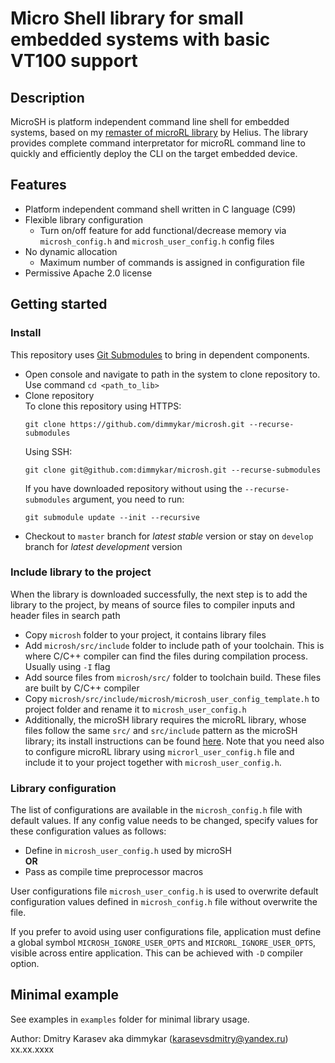 # Micro Shell library for small embedded systems with basic VT100 support

## Description

MicroSH is platform independent command line shell for embedded systems, based on my [remaster of microRL library](https://github.com/dimmykar/microrl-remaster.git) by Helius. The library provides complete command interpretator for microRL command line to quickly and efficiently deploy the CLI on the target embedded device.

## Features

  - Platform independent command shell written in C language (C99)
  - Flexible library configuration
      * Turn on/off feature for add functional/decrease memory via `microsh_config.h` and `microsh_user_config.h` config files
  - No dynamic allocation
      * Maximum number of commands is assigned in configuration file
  - Permissive Apache 2.0 license

## Getting started

### Install

This repository uses [Git Submodules](https://git-scm.com/book/en/v2/Git-Tools-Submodules) to bring in dependent components.

  - Open console and navigate to path in the system to clone repository to. Use command `cd <path_to_lib>`
  - Clone repository<br>
    To clone this repository using HTTPS:
    ```
    git clone https://github.com/dimmykar/microsh.git --recurse-submodules
    ```
    Using SSH:
    ```
    git clone git@github.com:dimmykar/microsh.git --recurse-submodules
    ```
    If you have downloaded repository without using the `--recurse-submodules` argument, you need to run:
    ```
    git submodule update --init --recursive
    ```
  - Checkout to `master` branch for _latest stable_ version or stay on `develop` branch for _latest development_ version

### Include library to the project

When the library is downloaded successfully, the next step is to add the library to the project, by means of source files to compiler inputs and header files in search path

  - Copy `microsh` folder to your project, it contains library files
  - Add `microsh/src/include` folder to include path of your toolchain. This is where C/C++ compiler can find the files during compilation process. Usually using `-I` flag
  - Add source files from `microsh/src/` folder to toolchain build. These files are built by C/C++ compiler
  - Copy `microsh/src/include/microsh/microsh_user_config_template.h` to project folder and rename it to `microsh_user_config.h`
  -  Additionally, the microSH library requires the microRL library, whose files follow the same `src/` and `src/include` pattern as the microSH library; its install instructions can be found [here](https://github.com/dimmykar/microrl-remaster#install). Note that you need also to configure microRL library using `microrl_user_config.h` file and include it to your project together with `microsh_user_config.h`.

### Library configuration

The list of configurations are available in the `microsh_config.h` file with default values. If any config value needs to be changed, specify values for these configuration values as follows:
  - Define in `microsh_user_config.h` used by microSH<br>
    __OR__
  - Pass as compile time preprocessor macros

User configurations file `microsh_user_config.h` is used to overwrite default configuration values defined in `microsh_config.h` file without overwrite the file.

If you prefer to avoid using user configurations file, application must define a global symbol `MICROSH_IGNORE_USER_OPTS` and `MICRORL_IGNORE_USER_OPTS`, visible across entire application. This can be achieved with `-D` compiler option.

## Minimal example

See examples in `examples` folder for minimal library usage.



Author: Dmitry Karasev aka dimmykar (karasevsdmitry@yandex.ru)<br>
xx.xx.xxxx
